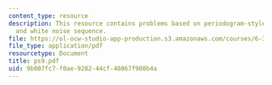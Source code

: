 ```yaml
---
content_type: resource
description: This resource contains problems based on periodogram-style spectral,
  and white noise sequence.
file: https://ol-ocw-studio-app-production.s3.amazonaws.com/courses/6-341-discrete-time-signal-processing-fall-2005/9b007fc7f0ae928244cf48067f908b4a_ps9.pdf
file_type: application/pdf
resourcetype: Document
title: ps9.pdf
uid: 9b007fc7-f0ae-9282-44cf-48067f908b4a
---
```

